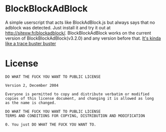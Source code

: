 BlockBlockAdBlock
===============

A simple userscript that acts like BlockAdBlock.js but always says that no adblock was detected. Just install it and try it out at http://sitexw.fr/blockadblock/. BlockBlockAdBlock works on the current version of BlockBlockAdBlock(v3.2.0) and any version before that. [It's kinda like a trace buster buster][tracebusterbuster]

# License 

```
DO WHAT THE FUCK YOU WANT TO PUBLIC LICENSE 

Version 2, December 2004

Everyone is permitted to copy and distribute verbatim or modified
copies of this license document, and changing it is allowed as long
as the name is changed.

DO WHAT THE FUCK YOU WANT TO PUBLIC LICENSE
TERMS AND CONDITIONS FOR COPYING, DISTRIBUTION AND MODIFICATION

0. You just DO WHAT THE FUCK YOU WANT TO.
```

[tracebusterbuster]: http://www.youtube.com/watch?v=Iw3G80bplTg
